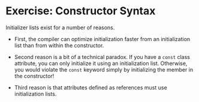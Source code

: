 # Exercise: Constructor Syntax

Initializer lists exist for a number of reasons.

- First, the compiler can optimize initialization faster from an initialization list than from within the constructor.

- Second reason is a bit of a technical paradox. If you have a `const` class attribute, you can only initialize it using an initialization list. Otherwise, you would violate the `const` keyword simply by initializing the member in the constructor!

- Third reason is that attributes defined as references must use initialization lists.
